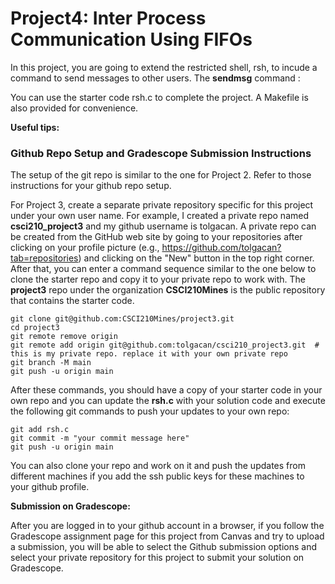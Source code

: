 # Project4: Inter Process Communication Using FIFOs

In this project, you are going to extend the restricted shell, rsh, to incude a command to send messages to other users. The **sendmsg** command :

You can use the starter code rsh.c to complete the project. A Makefile is also provided for convenience.

**Useful tips:**




### Github Repo Setup and Gradescope Submission Instructions

The setup of the git repo is similar to the one for Project 2. Refer to those instructions for your github repo setup.

For Project 3, create a separate private repository specific for this project under your own user name. For example, I created a private repo named **csci210_project3** and my github username is tolgacan. A private repo can be created from the GitHub web site by going to your repositories after clicking on your profile picture (e.g., https://github.com/tolgacan?tab=repositories) and clicking on the "New" button in the top right corner. After that, you can enter a command sequence similar to the one below to clone the starter repo and copy it to your private repo to work with. The **project3** repo under the organization **CSCI210Mines** is the public repository that contains the starter code.

```
git clone git@github.com:CSCI210Mines/project3.git
cd project3
git remote remove origin
git remote add origin git@github.com:tolgacan/csci210_project3.git  # this is my private repo. replace it with your own private repo
git branch -M main
git push -u origin main
```

After these commands, you should have a copy of your starter code in your own repo and you can update the **rsh.c** with your solution code and execute the following git commands to push your updates to your own repo:

```
git add rsh.c
git commit -m "your commit message here"
git push -u origin main
```

You can also clone your repo and work on it and push the updates from different machines if you add the ssh public keys for these machines to your github profile.

**Submission on Gradescope:**

After you are logged in to your github account in a browser, if you follow the Gradescope assignment page for this project from Canvas and try to upload a submission, you will be able to select the Github submission options and select your private repository for this project to submit your solution on Gradescope.
